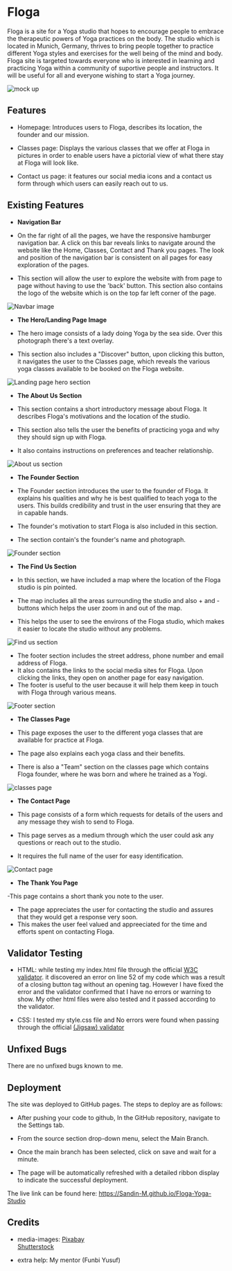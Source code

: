 # Floga

Floga is a site for a Yoga studio that hopes to encourage people to embrace the therapeutic powers of Yoga practices on the body. The studio which is located in Munich, Germany, thrives to bring people together to practice different Yoga styles and exercises for the well being of the mind and body.
Floga site is targeted towards everyone who is interested in learning and practicing Yoga within a community of suportive people and instructors. It will be useful for all and everyone wishing to start a Yoga journey.

![mock up](assets/images/mock-up.JPG)

## Features

- Homepage: Introduces users to Floga, describes its location, the founder and our mission.

- Classes page: Displays the various classes that we offer at Floga in pictures in order to enable users have a pictorial view of what there stay at Floga will look like.

- Contact us page: it features our social media icons and a contact us form through which users can easily reach out to us.

## Existing Features

- **Navigation Bar**

- On the far right of all the pages, we have the responsive hamburger navigation bar. A click on this bar reveals links to navigate around the website like the Home, Classes, Contact and Thank you pages. The look and position of the navigation bar is consistent on all pages for easy exploration of the pages.
- This section will allow the user to explore the website with from page to page without having to use the 'back' button. This section also contains the logo of the website which is on the top far left corner of the page.

![Navbar image](assets/images/navbar.JPG)

- **The Hero/Landing Page Image**

- The hero image consists of a lady doing Yoga by the sea side. Over this photograph there's a text overlay.
- This section also includes a "Discover" button, upon clicking this button, it navigates the user to the Classes page, which reveals the various yoga classes available to be booked on the Floga website.

![Landing page hero section](assets/images/landing-page.JPG)

- **The About Us Section**

- This section contains a short introductory message about Floga. It describes Floga's motivations and the location of the studio.
- This section also tells the user the benefits of practicing yoga and why they should sign up with Floga.
- It also contains instructions on preferences and teacher relationship.

![About us section](assets/images/about-us.JPG)

- **The Founder Section**

- The Founder section introduces the user to the founder of Floga. It explains his qualities and why he is best qualified to teach yoga to the users. This builds credibility and trust in the user ensuring that they are in capable hands.
- The founder's motivation to start Floga is also included in this section.
- The section contain's the founder's name and photograph.

![Founder section](assets/images/founder.JPG)

- **The Find Us Section**

- In this section, we have included a map where the location of the Floga studio is pin pointed.
- The map includes all the areas surrounding the studio and also + and - buttons which helps the user zoom in and out of the map.
- This helps the user to see the environs of the Floga studio, which makes it easier to locate the studio without any problems.

![Find us section](assets/images/find-us.JPG)

- The footer section includes the street address, phone number and email address of Floga.
- It also contains the links to the social media sites for Floga. Upon clicking the links, they open on another page for easy navigation.
- The footer is useful to the user because it will help them keep in touch with Floga through various means.

![Footer section](assets/images/footer.JPG)

- **The Classes Page**

- This page exposes the user to the different yoga classes that are available for practice at Floga.
- The page also explains each yoga class and their benefits.
- There is also a "Team" section on the classes page which contains Floga founder, where he was born and where he trained as a Yogi.

![classes page](assets/images/classes.JPG)

- **The Contact Page**

- This page consists of a form which requests for details of the users and any message they wish to send to Floga.

- This page serves as a medium through which the user could ask any questions or reach out to the studio.
- It requires the full name of the user for easy identification.

![Contact page](assets/images/contact.JPG)

- **The Thank You Page**

-This page contains a short thank you note to the user.

- The page appreciates the user for contacting the studio and assures that they would get a response very soon.
- This makes the user feel valued and appreeciated for the time and efforts spent on contacting Floga.

## Validator Testing

- HTML: while testing my index.html file through the official <a href="https://validator.w3.org/">W3C validator</a>. it discovered an error on line 52 of my code which was a result of a closing button tag without an opening tag. However I have fixed the error and the validator confirmed that I have no errors or warning to show.
  My other html files were also tested and it passed according to the validator.

- CSS: I tested my style.css file and No errors were found when passing through the official <a href="https://jigsaw.w3.org/css-validator/">(Jigsaw) validator</a>

## Unfixed Bugs

There are no unfixed bugs known to me.

## Deployment

The site was deployed to GitHub pages. The steps to deploy are as follows:

- After pushing your code to github, In the GitHub repository, navigate to the Settings tab.

- From the source section drop-down menu, select the Main Branch.

- Once the main branch has been selected, click on save and wait for a minute.

- The page will be automatically refreshed with a detailed ribbon display to indicate the successful deployment.

The live link can be found here: https://Sandin-M.github.io/Floga-Yoga-Studio

## Credits

- media-images: <a href="https://pixabay.com/">Pixabay</a> <br>
  <a href="https://www.shutterstock.com/">Shutterstock</a>

- extra help: My mentor (Funbi Yusuf)
